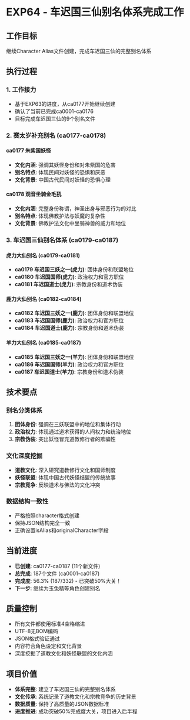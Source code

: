 # EXP64 - 车迟国三仙别名体系完成工作

## 工作目标
继续Character Alias文件创建，完成车迟国三仙的完整别名体系

## 执行过程

### 1. 工作接力
- 基于EXP63的进度，从ca0177开始继续创建
- 确认了当前已完成ca0001-ca0176
- 目标完成车迟国三仙的9个别名文件

### 2. 赛太岁补充别名 (ca0177-ca0178)

#### ca0177 朱紫国妖怪
- **文化内涵**: 强调其妖怪身份和对朱紫国的危害
- **别名特点**: 体现民间对妖怪的恐惧和厌恶
- **文化背景**: 中国古代民间对妖怪的恐惧心理

#### ca0178 观音坐骑金毛犼
- **文化内涵**: 完整身份称谓，神圣出身与邪恶行为的对比
- **别名特点**: 体现佛教护法与妖魔的复杂性
- **文化背景**: 佛教护法文化中坐骑神兽的威力和地位

### 3. 车迟国三仙别名体系 (ca0179-ca0187)

#### 虎力大仙别名 (ca0179-ca0181)
- **ca0179 车迟国三妖之一(虎力)**: 团体身份和联盟地位
- **ca0180 车迟国国师(虎力)**: 政治权力和官方职位
- **ca0181 车迟国道士(虎力)**: 宗教身份和道术伪装

#### 鹿力大仙别名 (ca0182-ca0184)
- **ca0182 车迟国三妖之一(鹿力)**: 团体身份和联盟地位
- **ca0183 车迟国国师(鹿力)**: 政治权力和官方职位
- **ca0184 车迟国道士(鹿力)**: 宗教身份和道术伪装

#### 羊力大仙别名 (ca0185-ca0187)
- **ca0185 车迟国三妖之一(羊力)**: 团体身份和联盟地位
- **ca0186 车迟国国师(羊力)**: 政治权力和官方职位
- **ca0187 车迟国道士(羊力)**: 宗教身份和道术伪装

## 技术要点

### 别名分类体系
1. **团体身份**: 强调在三妖联盟中的地位和集体行动
2. **政治权力**: 体现通过道术获得的人间权力和统治地位
3. **宗教伪装**: 突出妖怪冒充道教修行者的欺骗性

### 文化深度挖掘
- **道教文化**: 深入研究道教修行文化和国师制度
- **妖怪联盟**: 体现中国古代妖怪结盟的传统故事
- **宗教竞争**: 反映道术与佛法的文化冲突

### 数据结构一致性
- 严格按照character格式创建
- 保持JSON结构完全一致
- 正确设置isAlias和originalCharacter字段

## 当前进度
- **已创建**: ca0177-ca0187 (11个新文件)
- **总完成**: 187个文件 (ca0001-ca0187)
- **完成度**: 56.3% (187/332) - 已突破50%大关！
- **下一步**: 继续为玉兔精等角色创建别名

## 质量控制
- 所有文件都使用标准4空格缩进
- UTF-8无BOM编码
- JSON格式验证通过
- 内容符合角色设定和文化背景
- 深度挖掘了道教文化和妖怪联盟的文化内涵

## 项目价值
- **体系完整**: 建立了车迟国三仙的完整别名体系
- **文化传承**: 系统记录了道教文化和宗教竞争的历史背景
- **数据质量**: 保持了高质量的JSON数据标准
- **进度推进**: 成功突破50%完成度大关，项目进入后半程
